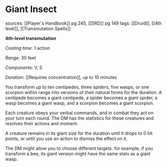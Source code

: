 # Giant Insect
sources: [[Player's Handbook]] pg 245, [[SRD]] pg 149
tags: [[Druid]], [[4th level]], [[Transmutation Spells]]

**4th-level transmutation**

*Casting time*: 1 action

*Range*: 30 feet

*Components*: V, S

*Duration*: [[Requires concentration]], up to 10 minutes

You transform up to ten centipedes, three spiders, five wasps, or one scorpion within range into versions of their natural forms for the duration. A centipede becomes a giant centipede, a spider becomes a giant spider, a wasp becomes a giant wasp, and a scorpion becomes a giant scorpion. 

Each creature obeys your verbal commands, and in combat they act on your turn each round. The DM has the statistics for these creatures and resolves their actions and moment.

A creature remains in its giant size for the duration until it drops to 0 hit points, or until you use an action to dismiss the effect on it.

The DM might allow you to choose different targets. for example, if you transform a bee, its giant version might have the same stats as a giant wasp.
